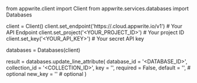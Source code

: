 from appwrite.client import Client
from appwrite.services.databases import Databases

client = Client()
client.set_endpoint('https://<REGION>.cloud.appwrite.io/v1') # Your API Endpoint
client.set_project('<YOUR_PROJECT_ID>') # Your project ID
client.set_key('<YOUR_API_KEY>') # Your secret API key

databases = Databases(client)

result = databases.update_line_attribute(
    database_id = '<DATABASE_ID>',
    collection_id = '<COLLECTION_ID>',
    key = '',
    required = False,
    default = '', # optional
    new_key = '' # optional
)
